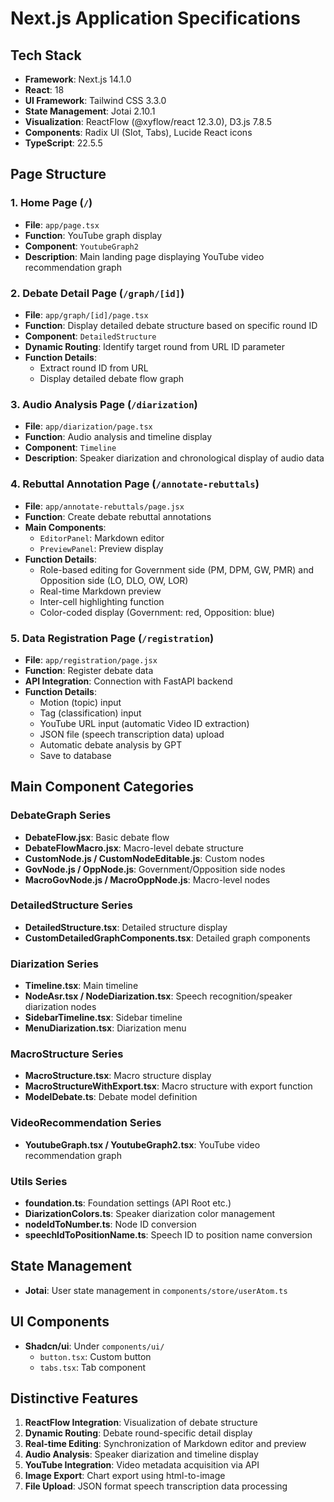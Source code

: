 # Next.js Application Specifications

## Tech Stack
- **Framework**: Next.js 14.1.0
- **React**: 18
- **UI Framework**: Tailwind CSS 3.3.0
- **State Management**: Jotai 2.10.1
- **Visualization**: ReactFlow (@xyflow/react 12.3.0), D3.js 7.8.5
- **Components**: Radix UI (Slot, Tabs), Lucide React icons
- **TypeScript**: 22.5.5

## Page Structure

### 1. Home Page (`/`)
- **File**: `app/page.tsx`
- **Function**: YouTube graph display
- **Component**: `YoutubeGraph2`
- **Description**: Main landing page displaying YouTube video recommendation graph

### 2. Debate Detail Page (`/graph/[id]`)
- **File**: `app/graph/[id]/page.tsx`
- **Function**: Display detailed debate structure based on specific round ID
- **Component**: `DetailedStructure`
- **Dynamic Routing**: Identify target round from URL ID parameter
- **Function Details**: 
  - Extract round ID from URL
  - Display detailed debate flow graph

### 3. Audio Analysis Page (`/diarization`)
- **File**: `app/diarization/page.tsx`
- **Function**: Audio analysis and timeline display
- **Component**: `Timeline`
- **Description**: Speaker diarization and chronological display of audio data

### 4. Rebuttal Annotation Page (`/annotate-rebuttals`)
- **File**: `app/annotate-rebuttals/page.jsx`
- **Function**: Create debate rebuttal annotations
- **Main Components**:
  - `EditorPanel`: Markdown editor
  - `PreviewPanel`: Preview display
- **Function Details**:
  - Role-based editing for Government side (PM, DPM, GW, PMR) and Opposition side (LO, DLO, OW, LOR)
  - Real-time Markdown preview
  - Inter-cell highlighting function
  - Color-coded display (Government: red, Opposition: blue)

### 5. Data Registration Page (`/registration`)
- **File**: `app/registration/page.jsx`
- **Function**: Register debate data
- **API Integration**: Connection with FastAPI backend
- **Function Details**:
  - Motion (topic) input
  - Tag (classification) input
  - YouTube URL input (automatic Video ID extraction)
  - JSON file (speech transcription data) upload
  - Automatic debate analysis by GPT
  - Save to database

## Main Component Categories

### DebateGraph Series
- **DebateFlow.jsx**: Basic debate flow
- **DebateFlowMacro.jsx**: Macro-level debate structure
- **CustomNode.js / CustomNodeEditable.js**: Custom nodes
- **GovNode.js / OppNode.js**: Government/Opposition side nodes
- **MacroGovNode.js / MacroOppNode.js**: Macro-level nodes

### DetailedStructure Series
- **DetailedStructure.tsx**: Detailed structure display
- **CustomDetailedGraphComponents.tsx**: Detailed graph components

### Diarization Series
- **Timeline.tsx**: Main timeline
- **NodeAsr.tsx / NodeDiarization.tsx**: Speech recognition/speaker diarization nodes
- **SidebarTimeline.tsx**: Sidebar timeline
- **MenuDiarization.tsx**: Diarization menu

### MacroStructure Series
- **MacroStructure.tsx**: Macro structure display
- **MacroStructureWithExport.tsx**: Macro structure with export function
- **ModelDebate.ts**: Debate model definition

### VideoRecommendation Series
- **YoutubeGraph.tsx / YoutubeGraph2.tsx**: YouTube video recommendation graph

### Utils Series
- **foundation.ts**: Foundation settings (API Root etc.)
- **DiarizationColors.ts**: Speaker diarization color management
- **nodeIdToNumber.ts**: Node ID conversion
- **speechIdToPositionName.ts**: Speech ID to position name conversion

## State Management
- **Jotai**: User state management in `components/store/userAtom.ts`

## UI Components
- **Shadcn/ui**: Under `components/ui/`
  - `button.tsx`: Custom button
  - `tabs.tsx`: Tab component

## Distinctive Features
1. **ReactFlow Integration**: Visualization of debate structure
2. **Dynamic Routing**: Debate round-specific detail display
3. **Real-time Editing**: Synchronization of Markdown editor and preview
4. **Audio Analysis**: Speaker diarization and timeline display
5. **YouTube Integration**: Video metadata acquisition via API
6. **Image Export**: Chart export using html-to-image
7. **File Upload**: JSON format speech transcription data processing